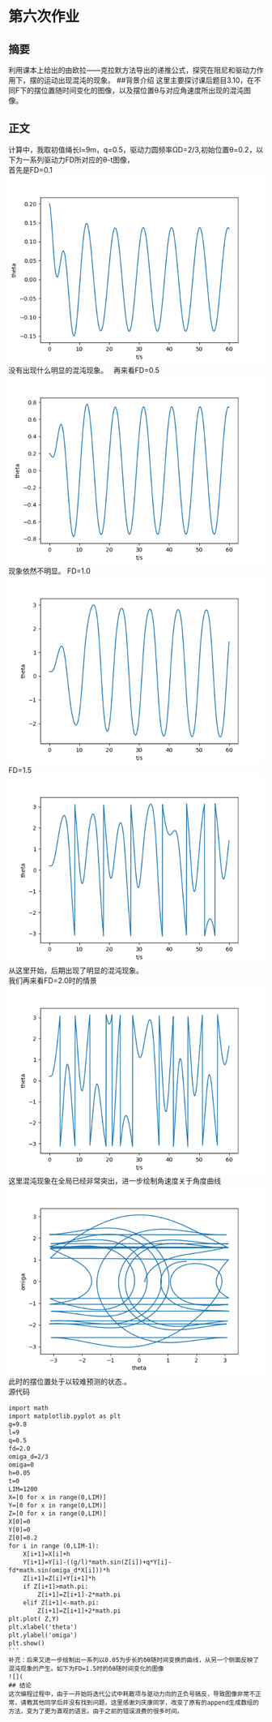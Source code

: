 # 第六次作业
## 摘要
利用课本上给出的由欧拉——克拉默方法导出的递推公式，探究在阻尼和驱动力作用下，摆的运动出现混沌的现象。
##背景介绍
这里主要探讨课后题目3.10，在不同F下的摆位置随时间变化的图像，以及摆位置θ与对应角速度所出现的混沌图像。
## 正文
计算中，我取初值绳长l=9m，q=0.5，驱动力圆频率ΩD=2/3,初始位置θ=0.2，以下为一系列驱动力FD所对应的θ-t图像，  
首先是FD=0.1
![](https://github.com/KKllc/computationalphysics_N2015301020021/blob/master/fd%3D0.1.png)  
没有出现什么明显的混沌现象。  
再来看FD=0.5
![](https://github.com/KKllc/computationalphysics_N2015301020021/blob/master/fd%3D0.5.png)  
现象依然不明显。
FD=1.0  
![](https://github.com/KKllc/computationalphysics_N2015301020021/blob/master/fd%3D1.0.png)  
FD=1.5  
![](https://github.com/KKllc/computationalphysics_N2015301020021/blob/master/fd%3D1.5.png)
从这里开始，后期出现了明显的混沌现象。  
我们再来看FD=2.0时的情景  
![](https://github.com/KKllc/computationalphysics_N2015301020021/blob/master/fd%3D2.0.png)  
这里混沌现象在全局已经非常突出，进一步绘制角速度关于角度曲线  
![](https://github.com/KKllc/computationalphysics_N2015301020021/blob/master/fd%3D2.0_theta.png)  
此时的摆位置处于以较难预测的状态.。  
源代码
```
import math
import matplotlib.pyplot as plt
g=9.8
l=9
q=0.5
fd=2.0
omiga_d=2/3
omiga=0
h=0.05
t=0
LIM=1200
X=[0 for x in range(0,LIM)]
Y=[0 for x in range(0,LIM)]
Z=[0 for x in range(0,LIM)]
X[0]=0
Y[0]=0
Z[0]=0.2
for i in range (0,LIM-1):
    X[i+1]=X[i]+h
    Y[i+1]=Y[i]-((g/l)*math.sin(Z[i])+q*Y[i]-fd*math.sin(omiga_d*X[i]))*h
    Z[i+1]=Z[i]+Y[i+1]*h
    if Z[i+1]>math.pi:
        Z[i+1]=Z[i+1]-2*math.pi
    elif Z[i+1]<-math.pi:
        Z[i+1]=Z[i+1]+2*math.pi
plt.plot( Z,Y)
plt.xlabel('theta')
plt.ylabel('omiga')
plt.show()
```  
补充：后来又进一步绘制出一系列以0.05为步长的δθ随时间变换的曲线，从另一个侧面反映了混沌现象的产生。如下为FD=1.5时的δθ随时间变化的图像
![](
## 结论
这次编程过程中，由于一开始将迭代公式中耗散项与驱动力向的正负号搞反，导致图像非常不正常，请教其他同学后并没有找到问题，这里感谢刘庆康同学，改变了原有的append生成数组的方法，变为了更为直观的语言。由于之前的错误浪费的很多时间。

